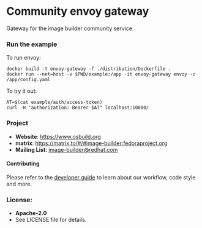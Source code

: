 Community envoy gateway
=======================

Gateway for the image builder community service.

### Run the example

To run envoy:
```
docker build -t envoy-gateway -f ./distribution/Dockerfile .
docker run --net=host -v $PWD/example:/app -it envoy-gateway envoy -c /app/config.yaml
```

To try it out:
```
AT=$(cat example/auth/access-token)
curl -H "authorization: Bearer $AT" localhost:10000/
```

### Project

 * **Website**: <https://www.osbuild.org>
 * **matrix**: https://matrix.to/#/#image-builder:fedoraproject.org
*  **Mailing List**: image-builder@redhat.com

#### Contributing

Please refer to the [developer guide](https://www.osbuild.org/guides/developer-guide/index.html) to learn about our workflow, code style and more.

### License:

 - **Apache-2.0**
 - See LICENSE file for details.

